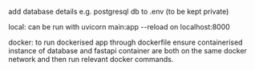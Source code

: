 add database details e.g. postgresql db to .env (to be kept private)

local:
can be run with uvicorn main:app --reload
on localhost:8000

docker:
to run dockerised app through dockerfile
ensure containerised instance of database and fastapi container are both on the same docker network
and then run relevant docker commands.